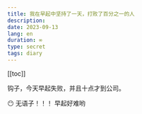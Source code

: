 ```yaml
---
title: 我在早起中坚持了一天，打败了百分之一的人
description: 
date: 2023-09-13
lang: en
duration: ∞
type: secret
tags: diary
---
```

[[toc]]

钩子，今天早起失败，并且十点才到公司。

😶 无语子！！！ 早起好难哟


